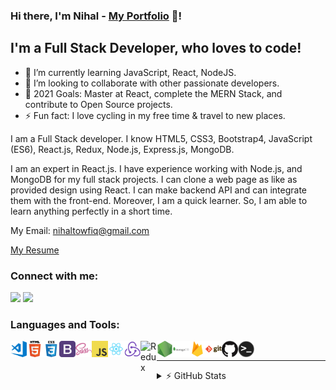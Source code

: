 ### Hi there, I'm Nihal - [My Portfolio][website] 👋!

## I'm a Full Stack Developer, who loves to code!

- 🌱 I’m currently learning JavaScript, React, NodeJS.
- 👯 I’m looking to collaborate with other passionate developers.
- 🥅 2021 Goals: Master at React, complete the MERN Stack, and contribute to Open Source projects.
- ⚡ Fun fact: I love cycling in my free time & travel to new places.

I am a Full Stack developer. I know HTML5, CSS3, Bootstrap4, JavaScript (ES6), React.js, Redux, Node.js, Express.js, MongoDB.

I am an expert in React.js. I have experience working with Node.js, and MongoDB for my full stack projects. I can clone a web page as like as provided design using React. I can make backend API and can integrate them with the front-end. Moreover, I am a quick learner. So, I am able to learn anything perfectly in a short time.

My Email: nihaltowfiq@gmail.com

[My Resume][resume]

### Connect with me:

<a href="https://www.linkedin.com/in/nihaltowfiq/"><img src="https://img.shields.io/badge/connect-%230077B5.svg?&style=for-the-badge&logo=linkedin&logoColor=white"></a>
<a href="https://twitter.com/NihalTowfiq"><img src="https://img.shields.io/badge/Add Me-%231DA1F2.svg?&style=for-the-badge&logo=twitter&logoColor=white"></a>

### Languages and Tools:

[<img align="left" alt="Visual Studio Code" width="26px" src="https://raw.githubusercontent.com/github/explore/80688e429a7d4ef2fca1e82350fe8e3517d3494d/topics/visual-studio-code/visual-studio-code.png" />][website]
[<img align="left" alt="HTML5" width="26px" src="https://raw.githubusercontent.com/github/explore/80688e429a7d4ef2fca1e82350fe8e3517d3494d/topics/html/html.png" />][website]
[<img align="left" alt="CSS3" width="26px" src="https://raw.githubusercontent.com/github/explore/80688e429a7d4ef2fca1e82350fe8e3517d3494d/topics/css/css.png" />][website]
[<img align="left" alt="Bootstrap" width="26px" src="https://raw.githubusercontent.com/github/explore/80688e429a7d4ef2fca1e82350fe8e3517d3494d/topics/bootstrap/bootstrap.png" />][website]
[<img align="left" alt="Sass" width="26px" src="https://raw.githubusercontent.com/github/explore/80688e429a7d4ef2fca1e82350fe8e3517d3494d/topics/sass/sass.png" />][website]
[<img align="left" alt="JavaScript" width="26px" src="https://raw.githubusercontent.com/github/explore/80688e429a7d4ef2fca1e82350fe8e3517d3494d/topics/javascript/javascript.png" />][website]
[<img align="left" alt="React" width="26px" src="https://raw.githubusercontent.com/github/explore/80688e429a7d4ef2fca1e82350fe8e3517d3494d/topics/react/react.png" />][website]
[<img align="left" alt="Redux" width="26px" src="https://raw.githubusercontent.com/github/explore/80688e429a7d4ef2fca1e82350fe8e3517d3494d/topics/redux/redux.png" />][website]
[<img align="left" alt="Redux" width="26px" src="https://avatars2.githubusercontent.com/u/33663932?s=88&v=4" />][website]
[<img align="left" alt="Node.js" width="26px" src="https://raw.githubusercontent.com/github/explore/80688e429a7d4ef2fca1e82350fe8e3517d3494d/topics/nodejs/nodejs.png" />][website]
[<img align="left" alt="MongoDB" width="26px" src="https://raw.githubusercontent.com/github/explore/80688e429a7d4ef2fca1e82350fe8e3517d3494d/topics/mongodb/mongodb.png" />][website]
[<img align="left" alt="MongoDB" width="26px" src="https://raw.githubusercontent.com/github/explore/80688e429a7d4ef2fca1e82350fe8e3517d3494d/topics/firebase/firebase.png" />][website]
[<img align="left" alt="Git" width="26px" src="https://raw.githubusercontent.com/github/explore/80688e429a7d4ef2fca1e82350fe8e3517d3494d/topics/git/git.png" />][website]
[<img align="left" alt="GitHub" width="26px" src="https://raw.githubusercontent.com/github/explore/78df643247d429f6cc873026c0622819ad797942/topics/github/github.png" />][website]
[<img align="left" alt="Terminal" width="26px" src="https://raw.githubusercontent.com/github/explore/80688e429a7d4ef2fca1e82350fe8e3517d3494d/topics/terminal/terminal.png" />][website]

<br />

---

<details>
  <summary>⚡ GitHub Stats</summary>

<img align="left" alt="nihaltowfiq's GitHub Stats" src="https://github-readme-stats.nihaltowfiq.vercel.app/api?username=nihaltowfiq&show_icons=true&hide_border=true" />

</details>

[website]: https://nihal.netlify.app/
[twitter]: https://twitter.com/NihalTowfiq
[linkedin]: https://www.linkedin.com/in/nihaltowfiq/
[resume]: https://drive.google.com/file/d/1CyrtS0XFGD2UdMO5xvdq-Tdt6XZA2qeT/view?usp=sharing
